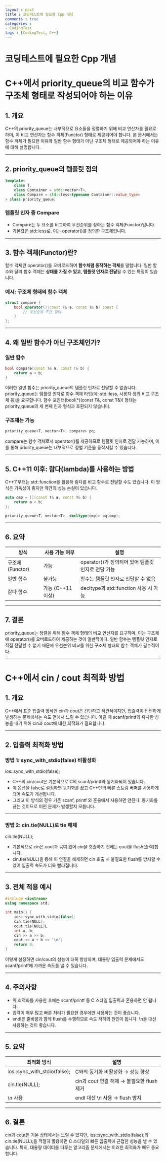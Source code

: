 ```yaml
---
layout : post
title : 코딩테스트에 필요한 Cpp 개념
comments : true
categories : 
- CodingTest
tags : [CodingTest, C++]
---
```

# 코딩테스트에 필요한 Cpp 개념


# C++에서 priority_queue의 비교 함수가 구조체 형태로 작성되어야 하는 이유

## 1. 개요

C++의 priority_queue는 내부적으로 요소들을 정렬하기 위해 비교 연산자를 필요로 하며, 이 비교 연산자는 함수 객체(Functor) 형태로 제공되어야 합니다. 본 문서에서는 함수 객체가 필요한 이유와 일반 함수 형태가 아닌 구조체 형태로 제공되어야 하는 이유에 대해 설명합니다.

---

## 2. priority_queue의 템플릿 정의

```cpp
template<
    class T,
    class Container = std::vector<T>,
    class Compare = std::less<typename Container::value_type>
> class priority_queue;
```

### 템플릿 인자 중 Compare

- Compare는 두 요소를 비교하여 우선순위를 정하는 함수 객체(Functor)입니다.
- 기본값은 std::less<T>로, 이는 operator()를 정의한 구조체입니다.

---

## 3. 함수 객체(Functor)란?

함수 객체란 operator()를 오버로드하여 **함수처럼 동작하는 객체**를 말합니다. 일반 함수와 달리 함수 객체는 **상태를 가질 수 있고**, **템플릿 인자로 전달**될 수 있는 특징이 있습니다.

### 예시: 구조체 형태의 함수 객체

```cpp
struct compare {
    bool operator()(const T& a, const T& b) const {
        // 우선순위 조건 정의
    }
};
```

---

## 4. 왜 일반 함수가 아닌 구조체인가?

### 일반 함수

```cpp
bool compare(const T& a, const T& b) {
    return a < b;
}
```

이러한 일반 함수는 priority_queue의 템플릿 인자로 전달할 수 없습니다. priority_queue는 템플릿 인자로 함수 객체 타입(예: std::less<T>, 사용자 정의 비교 구조체 등)을 요구합니다. 함수 포인터(bool(*)(const T&, const T&)) 형태는 priority_queue의 세 번째 인자 형식과 호환되지 않습니다.

### 구조체는 가능

```cpp
priority_queue<T, vector<T>, compare> pq;
```

compare는 함수 객체로서 operator()를 제공하므로 템플릿 인자로 전달 가능하며, 이를 통해 priority_queue는 내부적으로 정렬 기준을 동작시킬 수 있습니다.

---

## 5. C++11 이후: 람다(lambda)를 사용하는 방법

C++11부터는 std::function을 활용해 람다를 비교 함수로 전달할 수도 있습니다. 이 방식은 가독성이 좋지만 약간의 성능 손실이 있습니다.

```cpp
auto cmp = [](const T& a, const T& b) {
    return a < b;
};

priority_queue<T, vector<T>, decltype(cmp)> pq(cmp);
```

---

## 6. 요약

| 방식            | 사용 가능 여부 | 설명 |
|----------------|----------------|------|
| 구조체 (Functor) | 가능         | operator()가 정의되어 있어 템플릿 인자로 전달 가능 |
| 일반 함수        | 불가능       | 함수는 템플릿 인자로 전달할 수 없음 |
| 람다 함수        | 가능 (C++11 이상) | decltype과 std::function 사용 시 가능 |

---

## 7. 결론

priority_queue는 정렬을 위해 함수 객체 형태의 비교 연산자를 요구하며, 이는 구조체에 operator()를 오버로드하여 제공하는 것이 일반적이다. 일반 함수는 템플릿 인자로 직접 전달할 수 없기 때문에 우선순위 비교를 위한 구조체 형태의 함수 객체가 필수적이다.

---

# C++에서 cin / cout 최적화 방법

## 1. 개요

C++에서 표준 입출력 방식인 cin과 cout은 간단하고 직관적이지만, 입출력이 빈번하게 발생하는 문제에서는 속도 면에서 느릴 수 있습니다. 이럴 때 scanf/printf와 유사한 성능을 내기 위해 cin과 cout에 대한 최적화가 필요합니다.

---

## 2. 입출력 최적화 방법

### 방법 1: sync_with_stdio(false) 비활성화

ios::sync_with_stdio(false);

- C++의 cin/cout은 기본적으로 C의 scanf/printf와 동기화되어 있습니다.
- 이 옵션을 false로 설정하면 동기화를 끊고 C++만의 빠른 스트림 버퍼를 사용하게 되어 속도가 개선됩니다.
- 그리고 이 방식의 경우 기존 scanf, printf 와 혼용에서 사용하면 안된다. 동기화를 끊는 것이므로 어떤 문제가 발생할지 모릅니다.
---

### 방법 2: cin.tie(NULL)로 tie 해제

cin.tie(NULL);

- 기본적으로 cin은 cout과 묶여 있어 cin을 호출하기 전에는 cout을 flush(출력)합니다.
- cin.tie(NULL)을 통해 이 연결을 해제하면 cin 호출 시 불필요한 flush를 방지할 수 있어 입출력 속도가 더욱 빨라집니다.

---

## 3. 전체 적용 예시

```cpp
#include <iostream>
using namespace std;

int main() {
    ios::sync_with_stdio(false);
    cin.tie(NULL);
    cout.tie(NULL)L
    int a, b;
    cin >> a >> b;
    cout << a + b << '\n';
    return 0;
}
```

이렇게 설정하면 cin/cout의 성능이 대폭 향상되며, 대용량 입출력 문제에서도 scanf/printf에 가까운 속도를 낼 수 있습니다.


---

## 4. 주의사항

- 위 최적화를 사용한 후에는 scanf/printf 등 C 스타일 입출력과 혼용하면 안 됩니다.
- 입력이 매우 많고 빠른 처리가 필요한 경우에만 사용하는 것이 좋습니다.
- endl은 줄바꿈과 함께 flush를 수행하므로 속도 저하의 원인이 됩니다. \n을 대신 사용하는 것이 좋습니다.

---

## 5. 요약

| 최적화 방식              | 설명                                      |
|--------------------------|-------------------------------------------|
| ios::sync_with_stdio(false); | C와의 동기화 비활성화 → 성능 향상           |
| cin.tie(NULL);             | cin과 cout 연결 해제 → 불필요한 flush 제거 |
| \n 사용                   | endl 대신 \n 사용 → flush 방지         |

---

## 6. 결론

cin과 cout은 기본 상태에서는 느릴 수 있지만, ios::sync_with_stdio(false);와 cin.tie(NULL);을 적절히 활용하면 C 스타일의 빠른 입출력에 근접한 성능을 낼 수 있습니다. 특히, 대용량 데이터를 다루는 알고리즘 문제에서는 이러한 최적화가 매우 중요합니다.
